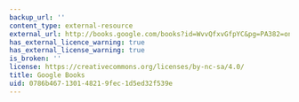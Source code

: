 ```yaml
---
backup_url: ''
content_type: external-resource
external_url: http://books.google.com/books?id=WvvQfxvGfpYC&pg=PA382=onepage
has_external_licence_warning: true
has_external_license_warning: true
is_broken: ''
license: https://creativecommons.org/licenses/by-nc-sa/4.0/
title: Google Books
uid: 0786b467-1301-4821-9fec-1d5ed32f539e
---
```

